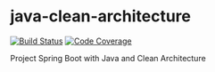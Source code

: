 # java-clean-architecture
[![Build Status](https://travis-ci.com/andradesampaio/java-clean-architecture.svg?branch=main)](https://travis-ci.com/andradesampaio/java-clean-architecture)
[![Code Coverage](https://codecov.io/github/andradesampaio/java-clean-architecture/coverage.svg)](https://codecov.io/gh/andradesampaio/java-clean-architecture)

Project Spring Boot with Java and Clean Architecture
